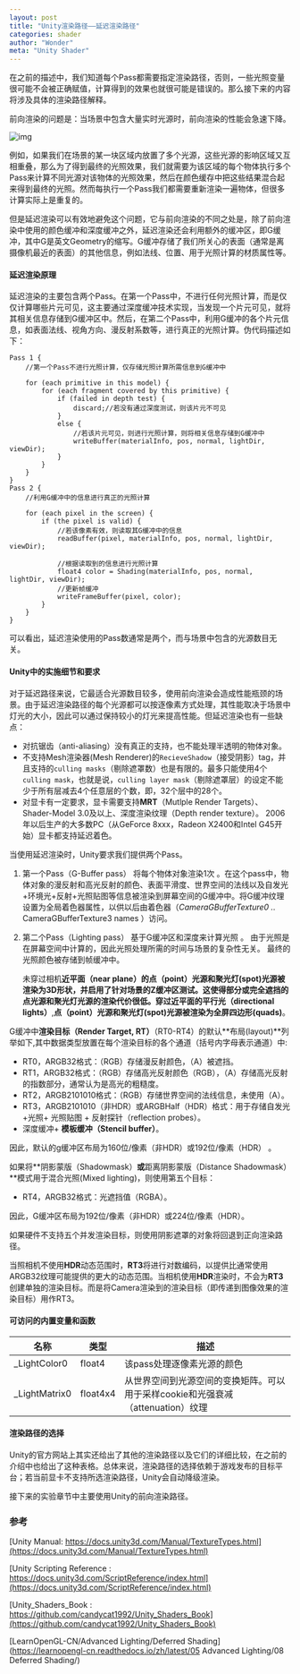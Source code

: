 ```yaml
---
layout: post
title: "Unity渲染路径——延迟渲染路径"
categories: shader
author: "Wonder"
meta: "Unity Shader"
---
```


在之前的描述中，我们知道每个Pass都需要指定渲染路径，否则，一些光照变量很可能不会被正确赋值，计算得到的效果也就很可能是错误的。那么接下来的内容将涉及具体的渲染路径解释。

前向渲染的问题是：当场景中包含大量实时光源时，前向渲染的性能会急速下降。

 ![img]({{site.url}}/assets/image/posts_images/deferred_example.png) 

例如，如果我们在场景的某一块区域内放置了多个光源，这些光源的影响区域又互相重叠，那么为了得到最终的光照效果，我们就需要为该区域的每个物体执行多个Pass来计算不同光源对该物体的光照效果，然后在颜色缓存中把这些结果混合起来得到最终的光照。然而每执行一个Pass我们都需要重新渲染一遍物体，但很多计算实际上是重复的。

但是延迟渲染可以有效地避免这个问题，它与前向渲染的不同之处是，除了前向渲染中使用的颜色缓冲和深度缓冲之外，延迟渲染还会利用额外的缓冲区，即G缓冲，其中G是英文Geometry的缩写。G缓冲存储了我们所关心的表面（通常是离摄像机最近的表面）的其他信息，例如法线、位置、用于光照计算的材质属性等。

#### 延迟渲染原理

延迟渲染的主要包含两个Pass。在第一个Pass中，不进行任何光照计算，而是仅仅计算哪些片元可见，这主要通过深度缓冲技术实现，当发现一个片元可见，就将其相关信息存储到G缓冲区中。然后，在第二个Pass中，利用G缓冲的各个片元信息，如表面法线、视角方向、漫反射系数等，进行真正的光照计算。伪代码描述如下：

```presudo
Pass 1 {
	//第一个Pass不进行光照计算，仅存储光照计算所需信息到G缓冲中
	
	for (each primitive in this model) {
 		for (each fragment covered by this primitive) {
 			if (failed in depth test) {
 				discard;//若没有通过深度测试，则该片元不可见
 			}
 			else {
 				//若该片元可见，则进行光照计算，则将相关信息存储到G缓冲中
 				writeBuffer(materialInfo, pos, normal, lightDir, viewDir);
 			}
 		}
	}
}
Pass 2 {
	//利用G缓冲中的信息进行真正的光照计算
	
	for (each pixel in the screen) {
		if (the pixel is valid) {
        	//若该像素有效，则读取其G缓冲中的信息
        	readBuffer(pixel, materialInfo, pos, normal, lightDir, viewDir);
        	
        	//根据读取到的信息进行光照计算
        	float4 color = Shading(materialInfo, pos, normal, lightDir, viewDir);
        	//更新帧缓冲
        	writeFrameBuffer(pixel, color);
		}
	}
}
```

可以看出，延迟渲染使用的Pass数通常是两个，而与场景中包含的光源数目无关。

#### Unity中的实施细节和要求

对于延迟路径来说，它最适合光源数目较多，使用前向渲染会造成性能瓶颈的场景。由于延迟渲染路径的每个光源都可以按逐像素方式处理，其性能取决于场景中灯光的大小，因此可以通过保持较小的灯光来提高性能。但延迟渲染也有一些缺点：

- 对抗锯齿（anti-aliasing）没有真正的支持，也不能处理半透明的物体对象。
- 不支持Mesh渲染器(Mesh Renderer)的`RecieveShadow`（接受阴影）tag，并且支持的`culling masks`（剔除遮罩数）也是有限的。最多只能使用4个`culling mask`，也就是说，`culling layer mask`（剔除遮罩层）的设定不能少于所有层减去4个任意层的个数，即，32个层中的28个。
- 对显卡有一定要求，显卡需要支持**MRT**（Mutlple Render Targets）、Shader-Model 3.0及以上、深度渲染纹理（Depth render texture）。 2006年以后生产的大多数PC（从GeForce 8xxx，Radeon X2400和Intel G45开始）显卡都支持延迟着色。 

当使用延迟渲染时，Unity要求我们提供两个Pass。

1. 第一个Pass（G-Buffer pass） 将每个物体对象渲染1次 。在这个pass中，物体对象的漫反射和高光反射的颜色、表面平滑度、世界空间的法线以及自发光+环境光+反射+光照贴图等信息被渲染到屏幕空间的G缓冲中。将G缓冲纹理设置为全局着色器属性，以供以后由着色器（*CameraGBufferTexture0 ..* CameraGBufferTexture3 names ）访问。

2. 第二个Pass（Lighting pass） 基于G缓冲区和深度来计算光照 。 由于光照是在屏幕空间中计算的，因此光照处理所需的时间与场景的复杂性无关。 最终的光照颜色被存储到帧缓冲中。

   未穿过相机**近平面（near plane）**的**点（point）**光源和**聚光灯(spot)**光源被渲染为3D形状，并启用了针对场景的Z缓冲区测试。这使得部分或完全遮挡的点光源和聚光灯光源的渲染代价很低。穿过近平面的**平行光（directional lights）**,**点（point）**光源和**聚光灯(spot)**光源被渲染为全屏**四边形(quads)**。 

G缓冲中**渲染目标（Render Target, RT）**（RT0-RT4）的默认**布局(layout)**列举如下,其中数据类型放置在每个渲染目标的各个通道（括号内字母表示通道）中:

- RT0，ARGB32格式：（RGB）存储漫反射颜色，（A）被遮挡。
- RT1，ARGB32格式：（RGB）存储高光反射颜色（RGB），（A）存储高光反射的指数部分，通常认为是高光的粗糙度。
- RT2，ARGB2101010格式：（RGB）存储世界空间的法线信息，未使用（A）。
- RT3，ARGB2101010（非HDR）或ARGBHalf（HDR）格式：用于存储自发光+光照+ 光照贴图
   \+ 反射探针（reflection probes）。
- 深度缓冲+ **模板缓冲（Stencil buffer）**。

 因此，默认的g缓冲区布局为160位/像素（非HDR）或192位/像素（HDR） 。 

如果将**阴影蒙版（Shadowmask）**或**距离阴影蒙版（Distance Shadowmask）**模式用于混合光照(Mixed lighting)，则使用第五个目标：

- RT4，ARGB32格式：光遮挡值（RGBA）。

因此，G缓冲区布局为192位/像素（非HDR）或224位/像素（HDR）。

如果硬件不支持五个并发渲染目标，则使用阴影遮罩的对象将回退到正向渲染路径。

当照相机不使用**HDR**动态范围时，**RT3**将进行对数编码，以提供比通常使用ARGB32纹理可能提供的更大的动态范围。当相机使用**HDR**渲染时，不会为**RT3**创建单独的渲染目标。而是将Camera渲染到的渲染目标（即传递到图像效果的渲染目标）用作RT3。

#### 可访问的内置变量和函数



| 名称          | 类型     | 描述                                                         |
| ------------- | -------- | ------------------------------------------------------------ |
| _LightColor0  | float4   | 该pass处理逐像素光源的颜色                                   |
| _LightMatrix0 | float4x4 | 从世界空间到光源空间的变换矩阵。可以用于采样cookie和光强衰减（attenuation）纹理 |



#### 渲染路径的选择

Unity的官方网站上其实还给出了其他的渲染路径以及它们的详细比较，在之前的介绍中也给出了这种表格。总体来说，渲染路径的选择依赖于游戏发布的目标平台；若当前显卡不支持所选渲染路径，Unity会自动降级渲染。

接下来的实验章节中主要使用Unity的前向渲染路径。

### 参考

[Unity Manual: https://docs.unity3d.com/Manual/TextureTypes.html](https://docs.unity3d.com/Manual/TextureTypes.html)

[Unity Scripting Reference : https://docs.unity3d.com/ScriptReference/index.html](https://docs.unity3d.com/ScriptReference/index.html)

[Unity_Shaders_Book : https://github.com/candycat1992/Unity_Shaders_Book](https://github.com/candycat1992/Unity_Shaders_Book)

[LearnOpenGL-CN/Advanced Lighting/Deferred Shading](https://learnopengl-cn.readthedocs.io/zh/latest/05 Advanced Lighting/08 Deferred Shading/) 

